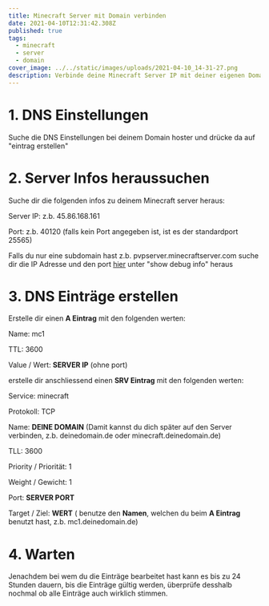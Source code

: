 ```yaml
---
title: Minecraft Server mit Domain verbinden
date: 2021-04-10T12:31:42.308Z
published: true
tags:
  - minecraft
  - server
  - domain
cover_image: ../../static/images/uploads/2021-04-10_14-31-27.png
description: Verbinde deine Minecraft Server IP mit deiner eigenen Domain
---
```

# 1. DNS Einstellungen

Suche die DNS Einstellungen bei deinem Domain hoster und drücke da auf "eintrag erstellen"

# 2. Server Infos heraussuchen

Suche dir die folgenden infos zu deinem Minecraft server heraus:

Server IP: z.b. 45.86.168.161

Port: z.b. 40120 (falls kein Port angegeben ist, ist es der standardport 25565)

Falls du nur eine subdomain hast z.b. pvpserver.minecraftserver.com suche dir die IP Adresse und den port [hier](https://mcsrvstat.us/) unter "show debug info" heraus

# 3. DNS Einträge erstellen

Erstelle dir einen **A Eintrag** mit den folgenden werten:

Name: mc1

TTL: 3600

Value / Wert: **SERVER IP** (ohne port)

erstelle dir anschliessend einen **SRV Eintrag** mit den folgenden werten:

Service: minecraft

Protokoll: TCP

Name: **DEINE DOMAIN** (Damit kannst du dich später auf den Server verbinden, z.b. deinedomain.de oder minecraft.deinedomain.de)

TLL: 3600

Priority / Priorität: 1

Weight / Gewicht: 1

Port: **SERVER PORT**

Target / Ziel: **WERT** ( benutze den **Namen**, welchen du beim **A Eintrag** benutzt hast, z.b. mc1.deinedomain.de)

# 4. Warten

Jenachdem bei wem du die Einträge bearbeitet hast kann es bis zu 24 Stunden dauern, bis die Einträge gültig werden, überprüfe desshalb nochmal ob alle Einträge auch wirklich stimmen.